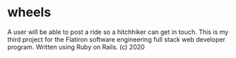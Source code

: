 # wheels
A user will be able to post a ride so a hitchhiker can get in touch. This is my third project for the Flatiron software engineering full stack web developer program. Written using Ruby on Rails. (c) 2020
